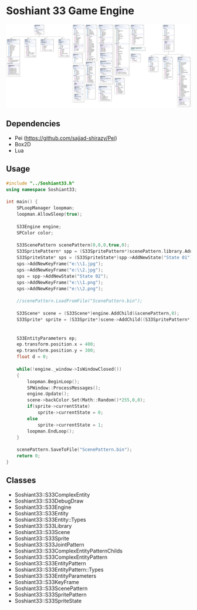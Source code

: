 # Soshiant 33 Game Engine

![](https://raw.githubusercontent.com/sajjad-shirazy/Pei/4dbb298f/MSVS2008/ClassDiagram1.png)

## Dependencies
- Pei (https://github.com/sajjad-shirazy/Pei)
- Box2D
- Lua

## Usage
```c++
#include "../Soshiant33.h"
using namespace Soshiant33;

int main() {
	SPLoopManager loopman;
	loopman.AllowSleep(true);

	S33Engine engine;
	SPColor color;

	S33ScenePattern scenePattern(0,0,0,true,0);
	S33SpritePattern* spp = (S33SpritePattern*)scenePattern.library.AddLibMember("ScenePattern 001",S33LibMember::Type_SpritePattern);
	S33SpriteState* sps = (S33SpriteState*)spp->AddNewState("State 01");
	sps->AddNewKeyFrame("e:\\1.jpg");
	sps->AddNewKeyFrame("e:\\2.jpg");
	sps = spp->AddNewState("State 02");
	sps->AddNewKeyFrame("e:\\1.png");
	sps->AddNewKeyFrame("e:\\2.png");

	//scenePattern.LoadFromFile("ScenePattern.bin");

	S33Scene* scene = (S33Scene*)engine.AddChild(&scenePattern,0);
	S33Sprite* sprite = (S33Sprite*)scene->AddChild((S33SpritePattern*)scenePattern.library.GetLibMember(0),0);


	S33EntityParameters ep;
	ep.transform.position.x = 400;
	ep.transform.position.y = 300;
	float d = 0;

	while(!engine._window->IsWindowClosed())
	{
		loopman.BeginLoop();
		SPWindow::ProcessMessages();
		engine.Update();
		scene->backColor.Set(Math::Random()*255,0,0);
		if(sprite->currentState)
			sprite->currentState = 0;
		else
			sprite->currentState = 1;		
		loopman.EndLoop();
	}

	scenePattern.SaveToFile("ScenePattern.bin");
	return 0;
}
```
## Classes
- Soshiant33::S33ComplexEntity
- Soshiant33::S33DebugDraw
- Soshiant33::S33Engine
- Soshiant33::S33Entity
- Soshiant33::S33Entity::Types
- Soshiant33::S33Library
- Soshiant33::S33Scene
- Soshiant33::S33Sprite
- Soshiant33::S33JointPattern
- Soshiant33::S33ComplexEntityPatternChilds
- Soshiant33::S33ComplexEntityPattern
- Soshiant33::S33EntityPattern
- Soshiant33::S33EntityPattern::Types
- Soshiant33::S33EntityParameters
- Soshiant33::S33KeyFrame
- Soshiant33::S33ScenePattern
- Soshiant33::S33SpritePattern
- Soshiant33::S33SpriteState
